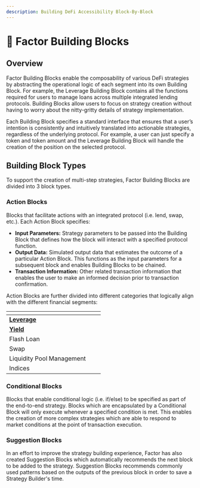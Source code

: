 ```yaml
---
description: Building DeFi Accessibility Block-By-Block
---
```


# 🧱 Factor Building Blocks

## Overview

Factor Building Blocks enable the composability of various DeFi strategies by abstracting the operational logic of each segment into its own Building Block. For example, the Leverage Building Block contains all the functions required for users to manage loans across multiple integrated lending protocols. Building Blocks allow users to focus on strategy creation without having to worry about the nitty-gritty details of strategy implementation.

Each Building Block specifies a standard interface that ensures that a user’s intention is consistently and intuitively translated into actionable strategies, regardless of the underlying protocol. For example, a user can just specify a token and token amount and the Leverage Building Block will handle the creation of the position on the selected protocol.

## Building Block Types

To support the creation of multi-step strategies, Factor Building Blocks are divided into 3 block types.

### Action Blocks

Blocks that facilitate actions with an integrated protocol (i.e. lend, swap, etc.). Each Action Block specifies:

* **Input Parameters:** Strategy parameters to be passed into the Building Block that defines how the block will interact with a specified protocol function.
* **Output Data:** Simulated output data that estimates the outcome of a particular Action Block. This functions as the input parameters for a subsequent block and enables Building Blocks to be chained.
* **Transaction Information:** Other related transaction information that enables the user to make an informed decision prior to transaction confirmation.

Action Blocks are further divided into different categories that logically align with the different financial segments:

<table data-view="cards"><thead><tr><th></th><th data-hidden></th><th data-hidden></th></tr></thead><tbody><tr><td><a href="leverage/"><strong>Leverage</strong></a></td><td></td><td></td></tr><tr><td><a href="yield/"><strong>Yield</strong></a></td><td></td><td></td></tr><tr><td>Flash Loan</td><td></td><td></td></tr><tr><td>Swap</td><td></td><td></td></tr><tr><td>Liquidity Pool Management</td><td></td><td></td></tr><tr><td>Indices</td><td></td><td></td></tr></tbody></table>

### Conditional Blocks

Blocks that enable conditional logic (i.e. if/else) to be specified as part of the end-to-end strategy. Blocks which are encapsulated by a Conditional Block will only execute whenever a specified condition is met. This enables the creation of more complex strategies which are able to respond to market conditions at the point of transaction execution.

### Suggestion Blocks

In an effort to improve the strategy building experience, Factor has also created Suggestion Blocks which automatically recommends the next block to be added to the strategy. Suggestion Blocks recommends commonly used patterns based on the outputs of the previous block in order to save a Strategy Builder's time.
